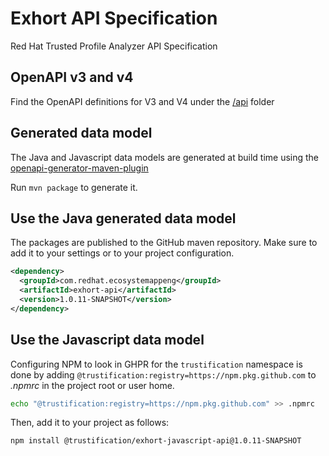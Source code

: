# Exhort API Specification
Red Hat Trusted Profile Analyzer API Specification

## OpenAPI v3 and v4

Find the OpenAPI definitions for V3 and V4 under the [/api](./api) folder

## Generated data model

The Java and Javascript data models are generated at build time using the
[openapi-generator-maven-plugin](https://github.com/OpenAPITools/openapi-generator/tree/master/modules/openapi-generator-maven-plugin)

Run `mvn package` to generate it.

## Use the Java generated data model

The packages are published to the GitHub maven repository. Make sure to add it to your settings or to your project configuration.

```xml
<dependency>
  <groupId>com.redhat.ecosystemappeng</groupId>
  <artifactId>exhort-api</artifactId>
  <version>1.0.11-SNAPSHOT</version>
</dependency>
```

## Use the Javascript data model

Configuring NPM to look in GHPR for the `trustification` namespace is done by adding `@trustification:registry=https://npm.pkg.github.com`
to _.npmrc_ in the project root or user home.

```bash
echo "@trustification:registry=https://npm.pkg.github.com" >> .npmrc
```

Then, add it to your project as follows:

```bash
npm install @trustification/exhort-javascript-api@1.0.11-SNAPSHOT
```
